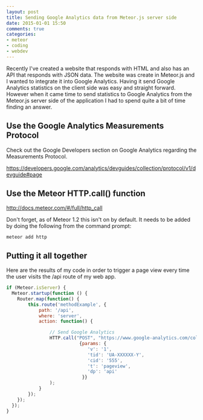 ```yaml
---
layout: post
title: Sending Google Analytics data from Meteor.js server side
date: 2015-01-01 15:50
comments: true
categories:
- meteor
- coding
- webdev
---
```

Recently I've created a website that responds with HTML and also has an API that responds with JSON data. The website was create in Meteor.js and I wanted to integrate it into Google Analytics. Having it send Google Analytics statistics on the client side was easy and straight forward. However when it came time to send statistics to Google Analytics from the Meteor.js server side of the application I had to spend quite a bit of time finding an answer.

## Use the Google Analytics Measurements Protocol
Check out the Google Developers section on Google Analytics regarding the Measurements Protocol.

https://developers.google.com/analytics/devguides/collection/protocol/v1/devguide#page

## Use the Meteor HTTP.call() function

http://docs.meteor.com/#/full/http_call

Don't forget, as of Meteor 1.2 this isn't on by default. It needs to be added by doing the following from the command prompt:

`meteor add http`

## Putting it all together

Here are the results of my code in order to trigger a page view every time the user visits the /api route of my web app.


```javascript
if (Meteor.isServer) {
  Meteor.startup(function () {
    Router.map(function() {
        this.route('methodExample', {
            path: '/api',
            where: 'server',
            action: function() {

            	// Send Google Analytics
                HTTP.call("POST", "https://www.google-analytics.com/collect?",
                           {params: {
                              'v': '1',
                              'tid': 'UA-XXXXXX-Y',
                              'cid': '555',
                              't': 'pageview',
                              'dp': 'api'
                            }}
                );
            }
        });
    });
  });
}
```




